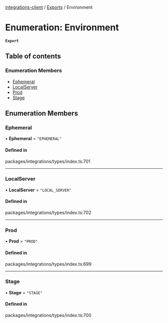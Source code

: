 [integrations-client](../README.md) / [Exports](../modules.md) / Environment

# Enumeration: Environment

**`Export`**

## Table of contents

### Enumeration Members

- [Ephemeral](Environment.md#ephemeral)
- [LocalServer](Environment.md#localserver)
- [Prod](Environment.md#prod)
- [Stage](Environment.md#stage)

## Enumeration Members

### Ephemeral

• **Ephemeral** = ``"EPHEMERAL"``

#### Defined in

packages/integrations/types/index.ts:701

___

### LocalServer

• **LocalServer** = ``"LOCAL_SERVER"``

#### Defined in

packages/integrations/types/index.ts:702

___

### Prod

• **Prod** = ``"PROD"``

#### Defined in

packages/integrations/types/index.ts:699

___

### Stage

• **Stage** = ``"STAGE"``

#### Defined in

packages/integrations/types/index.ts:700
